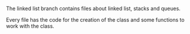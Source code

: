 The linked list branch contains files about linked list, stacks and queues.

Every file has the code for the creation of the class and some functions to work with the class.

